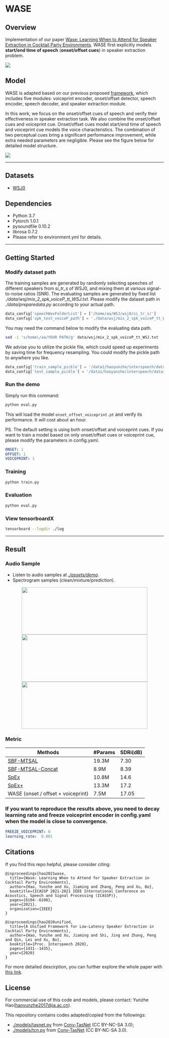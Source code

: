 # WASE

## Overview

Implementation of our paper [Wase: Learning When to Attend for Speaker Extraction in Cocktail Party Environments](https://ieeexplore.ieee.org/document/9413411). WASE first explicitly models **start/end time of speech** (**onset/offset cues**) in speaker extraction problem.

![](./assets/framework.png)

## Model

WASE is adapted based on our previous proposed [framework](http://www.interspeech2020.org/uploadfile/pdf/Mon-3-11-6.pdf), which includes five modules: voiceprint encoder, onset/offset detector, speech encoder, speech decoder, and speaker extraction module.

In this work, we focus on the onset/offset cues of speech and verify their effectiveness in speaker extraction task. We also combine the onset/offset cues and voiceprint cue. Onset/offset
cues model start/end time of speech and voiceprint cue models the
voice characteristics. The combination of two perceptual cues bring a significant performance improvement, while extra needed parameters are negligible. Please see the figure below for detailed model structure.

![](./assets/model.png)
***************************************************************

## Datasets
* [WSJ0](https://catalog.ldc.upenn.edu/LDC93S6A)

## Dependencies
* Python 3.7
* Pytorch 1.0.1
* pysoundfile 0.10.2
* librosa 0.7.2
* Please refer to environment.yml for details.

***************************************************************
## Getting Started
### Modify dataset path
The training samples are generated by randomly selecting speeches of different speakers from *si_tr_s* of WSJ0, and mixing them at various signal-to-noise ratios (SNR). The evaluating samples are generated by fixed list *./data/wsj/mix_2_spk_voiceP_tt_WSJ.txt*. Please modify the dataset path in *./data/preparedata.py* according to your actual path.
```python
data_config['speechWavFolderList'] = ['/home/aa/WSJ/wsj0/si_tr_s/']
data_config['spk_test_voiceP_path'] = './data/wsj/mix_2_spk_voiceP_tt_WSJ.txt'
```
You may need the command below to modify the evaluating data path.
```bash
sed -i 's/home\/aa/YOUR PATH/g' data/wsj/mix_2_spk_voiceP_tt_WSJ.txt
```
We advise you to utilize the pickle file, which could speed up experiments by saving time for frequency resampling. You could modify the pickle path to anywhere you like.
```python
data_config['train_sample_pickle'] = '/data1/haoyunzhe/interspeech/dataset/wsj0_pickle/train_sample.pickle'
data_config['test_sample_pickle'] = '/data1/haoyunzhe/interspeech/dataset/wsj0_pickle/test_sample.pickle'
```
### Run the demo
Simply run this command:
```bash
python eval.py
```
This will load the model `onset_offset_voiceprint.pt` and verify its performance. It will cost about an hour.

PS. The default setting is using both onset/offset and voiceprint cues. If you want to train a model based on only onset/offset cues or voiceprint cue, please modify the parameters in config.yaml.

```yaml
ONSET: 1
OFFSET: 1
VOICEPRINT: 1
```

### Training

```bash
python train.py
```

### Evaluation

```bash
python eval.py
```

### View tensorboardX

```bash
tensorboard --logdir ./log
```
*******************************************************************

## Result

### Audio Sample

<!-- - Listen to audio sample at webpage: http://swpark.me/voicefilter/ -->
- Listen to audio samples at [*./assets/demo*](./assets/demo).
- Spectrogram samples (clean/mixture/prediction).
<div  align="center">    
<img src="./assets/demo/fm_mf/0_None1_clean.png" width = 400 height = 150 />
<br>
<img src="./assets/demo/fm_mf/0_None1_noisy.png" width = 400 height = 150 />
<br>
<img src="./assets/demo/fm_mf/0_None1_pre.png" width = 400 height = 150 />
</div>

### Metric

| Methods             | #Params | SDRi(dB) |
| ---------------------- | ----- | ---- |
| [SBF-MTSAL](https://ieeexplore.ieee.org/document/8683874)   |  19.3M  |  7.30 |
| [SBF-MTSAL-Concat](https://ieeexplore.ieee.org/document/8683874)      | 8.9M  | 8.39 |
| [SpEx](https://ieeexplore.ieee.org/document/9067003)      | 10.8M  | 14.6 |
| [SpEx+](https://arxiv.org/abs/2005.04686)      | 13.3M  | 17.2 |
| WASE (onset / offset + voiceprint)      | 7.5M   | 17.05 |

### If you want to reproduce the results above, you need to decay learning rate and freeze voiceprint encoder in config.yaml when the model is close to convergence.

```yaml
FREEZE_VOICEPRINT: 0
learning_rate:  0.001
```

## Citations

If you find this repo helpful, please consider citing:

```
@inproceedings{hao2021wase,
  title={Wase: Learning When to Attend for Speaker Extraction in Cocktail Party Environments},
  author={Hao, Yunzhe and Xu, Jiaming and Zhang, Peng and Xu, Bo},
  booktitle={ICASSP 2021-2021 IEEE International Conference on Acoustics, Speech and Signal Processing (ICASSP)},
  pages={6104--6108},
  year={2021},
  organization={IEEE}
}
```

```
@inproceedings{hao2020unified,
  title={A Unified Framework for Low-Latency Speaker Extraction in Cocktail Party Environments},
  author={Hao, Yunzhe and Xu, Jiaming and Shi, Jing and Zhang, Peng and Qin, Lei and Xu, Bo},
  booktitle={Proc. Interspeech 2020},
  pages={1431--1435},
  year={2020}
}
```
For more detailed descirption, you can further explore the whole paper with [this link](https://doi.org/10.1109/ICASSP39728.2021.9413411).  

## License

For commercial use of this code and models, please contact: Yunzhe Hao(haoyunzhe2017@ia.ac.cn).

This repository contains codes adapted/copied from the followings:
- [./models/tasnet.py](./models/tasnet.py) from [Conv-TasNet](https://github.com/naplab/Conv-TasNet) (CC BY-NC-SA 3.0);
- [./models/tcn.py](./models/tcn.py) from [Conv-TasNet](https://github.com/naplab/Conv-TasNet) (CC BY-NC-SA 3.0).
